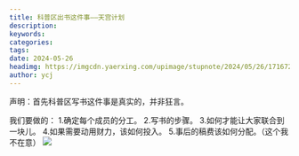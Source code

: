 ```yaml
---
title: 科普区出书这件事——天宫计划
description: 
keywords: 
categories: 
tags: 
date: 2024-05-26
headimg: https://imgcdn.yaerxing.com/upimage/stupnote/2024/05/26/1716723778_18475581_1506.jpg
author: ycj
---
```

声明：首先科普区写书这件事是真实的，并非狂言。

我们要做的：
1.确定每个成员的分工。
2.写书的步骤。
3.如何才能让大家联合到一块儿。
4.如果需要动用财力，该如何投入。
5.事后的稿费该如何分配。（这个我不在意）
<img src='http://imgcdn.yaerxing.com/upimage/stupnote/2024/05/26/1716723778_18475581_1506.jpg'>